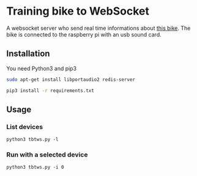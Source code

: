 # Training bike to WebSocket

A websocket server who send real time informations about [this bike](https://www.amazon.fr/gp/product/B00FZM5W3I/). The bike is connected to the raspberry pi with an usb sound card.

## Installation

You need Python3 and pip3

```bash
sudo apt-get install libportaudio2 redis-server

pip3 install -r requirements.txt
```

## Usage

### List devices

```
python3 tbtws.py -l
```

### Run with a selected device

```
python3 tbtws.py -i 0
```
